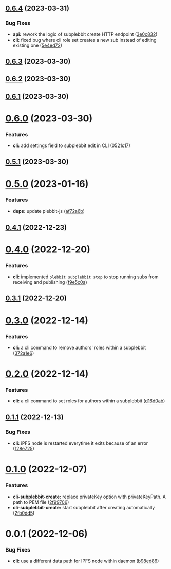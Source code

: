 

## [0.6.4](https://github.com/plebbit/plebbit-cli/compare/v0.6.3...v0.6.4) (2023-03-31)


### Bug Fixes

* **api:** rework the logic of subplebbit create HTTP endpoint ([3e0c832](https://github.com/plebbit/plebbit-cli/commit/3e0c83208ae4dfa809ab796c42dfe0bc6c89cef0))
* **cli:** fixed bug where cli role set creates a new sub instead of editing existing one ([5e4ed72](https://github.com/plebbit/plebbit-cli/commit/5e4ed72d4fefbe0412edeba8633ddce1fc776c9c))

## [0.6.3](https://github.com/plebbit/plebbit-cli/compare/v0.6.2...v0.6.3) (2023-03-30)

## [0.6.2](https://github.com/plebbit/plebbit-cli/compare/v0.6.1...v0.6.2) (2023-03-30)

## [0.6.1](https://github.com/plebbit/plebbit-cli/compare/v0.6.0...v0.6.1) (2023-03-30)

# [0.6.0](https://github.com/plebbit/plebbit-cli/compare/v0.5.1...v0.6.0) (2023-03-30)


### Features

* **cli:** add settings field to subplebbit edit in CLI ([0521c17](https://github.com/plebbit/plebbit-cli/commit/0521c17bcd58e051e0e8b44a1057cd5cfb50df53))

## [0.5.1](https://github.com/plebbit/plebbit-cli/compare/v0.5.0...v0.5.1) (2023-03-30)

# [0.5.0](https://github.com/plebbit/plebbit-cli/compare/v0.4.1...v0.5.0) (2023-01-16)


### Features

* **deps:** update plebbit-js ([af72a6b](https://github.com/plebbit/plebbit-cli/commit/af72a6bf8081b3773159a8da729cb5637004af8f))

## [0.4.1](https://github.com/plebbit/plebbit-cli/compare/v0.4.0...v0.4.1) (2022-12-23)

# [0.4.0](https://github.com/plebbit/plebbit-cli/compare/v0.3.1...v0.4.0) (2022-12-20)


### Features

* **cli:** implemented `plebbit subplebbit stop` to stop running subs from receiving and publishing ([f9e5c0a](https://github.com/plebbit/plebbit-cli/commit/f9e5c0ad59d06437597cd3097fd9d86c024ad8ae))

## [0.3.1](https://github.com/plebbit/plebbit-cli/compare/v1.3.0...v0.3.1) (2022-12-20)

# [0.3.0](https://github.com/plebbit/plebbit-cli/compare/0.2.0...v0.3.0) (2022-12-14)


### Features

* **cli:** a cli command to remove authors' roles within a subplebbit ([372a1e6](https://github.com/plebbit/plebbit-cli/commit/372a1e639fe0134ff1bc8a660e5e28c48c8c6125))

# [0.2.0](https://github.com/plebbit/plebbit-cli/compare/v0.1.1...v0.2.0) (2022-12-14)


### Features

* **cli:** a cli command to set roles for authors within a subplebbit ([d16d0ab](https://github.com/plebbit/plebbit-cli/commit/d16d0abfdf8e4c8a453d6f25e36d053c0ada267d))

## [0.1.1](https://github.com/plebbit/plebbit-cli/compare/v0.1.0...v0.1.1) (2022-12-13)


### Bug Fixes

* **cli:** iPFS node is restarted everytime it exits because of an error ([128e725](https://github.com/plebbit/plebbit-cli/commit/128e7259c25b49f9fa5566d052e08191c89f3dbb))

# [0.1.0](https://github.com/plebbit/plebbit-cli/compare/v0.0.0...v0.1.0) (2022-12-07)


### Features

* **cli-subplebbit-create:** replace privateKey option with privateKeyPath. A path to PEM file ([2f99706](https://github.com/plebbit/plebbit-cli/commit/2f99706eacbf3ad471e1364f2f399287638320a6))
* **cli-subplebbit-create:** start subplebbit after creating automatically ([2fb0dd5](https://github.com/plebbit/plebbit-cli/commit/2fb0dd520de86721aa740df34ed18085ace0661a))

# 0.0.1 (2022-12-06)


### Bug Fixes

* **cli:** use a different data path for IPFS node within daemon ([b98ed86](https://github.com/plebbit/plebbit-cli/commit/b98ed86c2ffdad33628dbcde34456aa75eae1c9e))